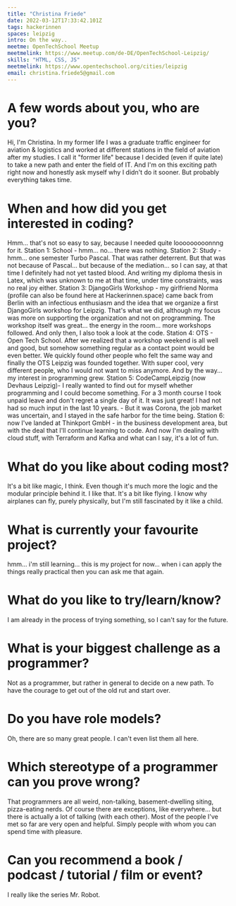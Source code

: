 ```yaml
---
title: "Christina Friede"
date: 2022-03-12T17:33:42.101Z
tags: hackerinnen
spaces: leipzig
intro: On the way..
meetme: OpenTechSchool Meetup
meetmelink: https://www.meetup.com/de-DE/OpenTechSchool-Leipzig/
skills: "HTML, CSS, JS"
meetmelink: https://www.opentechschool.org/cities/leipzig
email: christina.friede5@gmail.com
---
```


# A few words about you, who are you?
Hi, I'm Christina. In my former life I was a graduate traffic engineer for aviation & logistics and worked at different stations in the field of aviation after my studies. I call it "former life" because I decided (even if quite late) to take a new path and enter the field of IT. And I'm on this exciting path right now and honestly ask myself why I didn't do it sooner. But probably everything takes time.

# When and how did you get interested in coding?
Hmm... that's not so easy to say, because I needed quite looooooooonnng for it.
Station 1: School - hmm... no... there was nothing.
Station 2: Study - hmm... one semester Turbo Pascal. That was rather deterrent. But that was not because of Pascal... but because of the mediation... so I can say, at that time I definitely had not yet tasted blood. And writing my diploma thesis in Latex, which was unknown to me at that time, under time constraints, was no real joy either.
Station 3: DjangoGirls Workshop - my girlfriend Norma (profile can also be found here at Hackerinnen.space) came back from Berlin with an infectious enthusiasm and the idea that we organize a first DjangoGirls workshop for Leipzig. That's what we did, although my focus was more on supporting the organization and not on programming. The workshop itself was great... the energy in the room... more workshops followed. And only then, I also took a look at the code.
Station 4: OTS - Open Tech School. After we realized that a workshop weekend is all well and good, but somehow something regular as a contact point would be even better. We quickly found other people who felt the same way and finally the OTS Leipzig was founded together. With super cool, very different people, who I would not want to miss anymore. And by the way... my interest in programming grew.
Station 5: CodeCampLeipzig (now Devhaus Leipzig)- I really wanted to find out for myself whether programming and I could become something. For a 3 month course I took unpaid leave and don't regret a single day of it. It was just great! I had not had so much input in the last 10 years. - But it was Corona, the job market was uncertain, and I stayed in the safe harbor for the time being.
Station 6: now I've landed at Thinkport GmbH - in the business development area, but with the deal that I'll continue learning to code. And now I'm dealing with cloud stuff, with Terraform and Kafka and what can I say, it's a lot of fun.

# What do you like about coding most?
It's a bit like magic, I think. Even though it's much more the logic and the modular principle behind it. I like that. It's a bit like flying. I know why airplanes can fly, purely physically, but I'm still fascinated by it like a child.

# What is currently your favourite project?
hmm... i'm still learning... this is my project for now... when i can apply the things really practical then you can ask me that again.

# What do you like to try/learn/know?
I am already in the process of trying something, so I can't say for the future.

# What is your biggest challenge as a programmer?
Not as a programmer, but rather in general to decide on a new path. To have the courage to get out of the old rut and start over.

# Do you have role models?
Oh, there are so many great people. I can't even list them all here.

# Which stereotype of a programmer can you prove wrong?
That programmers are all weird, non-talking, basement-dwelling siting, pizza-eating nerds. Of course there are exceptions, like everywhere... but there is actually a lot of talking (with each other). Most of the people I've met so far are very open and helpful. Simply people with whom you can spend time with pleasure.

# Can you recommend a book / podcast / tutorial / film or event?
I really like the series Mr. Robot.
